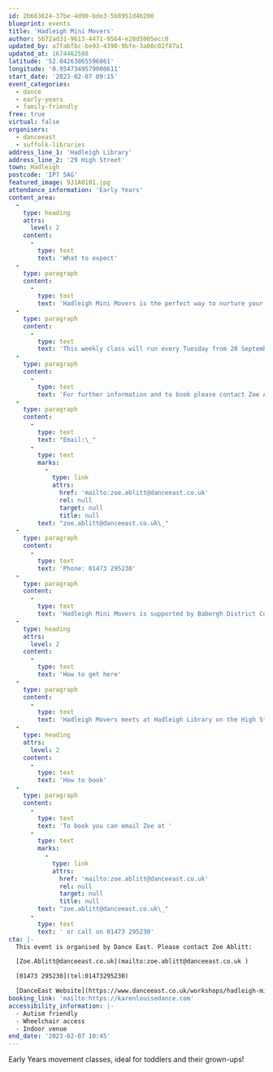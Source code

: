 ```yaml
---
id: 2b663624-37be-4d90-bde3-5b8951d4b200
blueprint: events
title: 'Hadleigh Mini Movers'
author: 5b72ad31-9613-4471-9564-e28d5005ecc0
updated_by: a7fabfbc-be93-4390-9bfe-3a08c02f87a1
updated_at: 1674462588
latitude: '52.04263865596861'
longitude: '0.9547349579000611'
start_date: '2023-02-07 09:15'
event_categories:
  - dance
  - early-years
  - family-friendly
free: true
virtual: false
organisers:
  - danceeast
  - suffolk-libraries
address_line_1: 'Hadleigh Library'
address_line_2: '29 High Street'
town: Hadleigh
postcode: 'IP7 5AG'
featured_image: 9J1A0101.jpg
attendance_information: 'Early Years'
content_area:
  -
    type: heading
    attrs:
      level: 2
    content:
      -
        type: text
        text: 'What to expect'
  -
    type: paragraph
    content:
      -
        type: text
        text: 'Hadleigh Mini Movers is the perfect way to nurture your little ones natural love of movement in a structured yet relaxed environment. Themes, music, props and games are used to develop balance, coordination and imagination, and grown-ups are encouraged to join in the fun too!'
  -
    type: paragraph
    content:
      -
        type: text
        text: 'This weekly class will run every Tuesday from 20 September, 9.15-10.45am at Hadleigh Library. The session includes half an hour at the end for refreshments and socialising.'
  -
    type: paragraph
    content:
      -
        type: text
        text: 'For further information and to book please contact Zoe Ablitt.'
  -
    type: paragraph
    content:
      -
        type: text
        text: "Email:\_"
      -
        type: text
        marks:
          -
            type: link
            attrs:
              href: 'mailto:zoe.ablitt@danceeast.co.uk'
              rel: null
              target: null
              title: null
        text: "zoe.ablitt@danceeast.co.uk\_"
  -
    type: paragraph
    content:
      -
        type: text
        text: 'Phone: 01473 295230'
  -
    type: paragraph
    content:
      -
        type: text
        text: 'Hadleigh Mini Movers is supported by Babergh District Council.'
  -
    type: heading
    attrs:
      level: 2
    content:
      -
        type: text
        text: 'How to get here'
  -
    type: paragraph
    content:
      -
        type: text
        text: 'Hadleigh Movers meets at Hadleigh Library on the High Street in Hadleigh, IP7 5AG.'
  -
    type: heading
    attrs:
      level: 2
    content:
      -
        type: text
        text: 'How to book'
  -
    type: paragraph
    content:
      -
        type: text
        text: 'To book you can email Zoe at '
      -
        type: text
        marks:
          -
            type: link
            attrs:
              href: 'mailto:zoe.ablitt@danceeast.co.uk'
              rel: null
              target: null
              title: null
        text: "zoe.ablitt@danceeast.co.uk\_"
      -
        type: text
        text: ' or call on 01473 295230'
cta: |-
  This event is organised by Dance East. Please contact Zoe Ablitt:

  [Zoe.Ablitt@danceeast.co.uk](mailto:zoe.ablitt@danceeast.co.uk )

  [01473 295230](tel:01473295230) 

  [DanceEast Website](https://www.danceeast.co.uk/workshops/hadleigh-mini-movers/)
booking_link: 'mailto:https://karenlouisedance.com'
accessibility_information: |-
  - Autism friendly
  - Wheelchair access
  - Indoor venue
end_date: '2023-02-07 10:45'
---
```

Early Years movement classes, ideal for toddlers and their grown-ups!